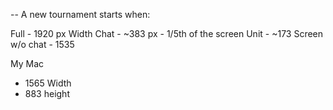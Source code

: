 -- A new tournament starts when: 

Full - 1920 px Width
Chat - ~383 px - 1/5th of the screen
Unit - ~173
Screen w/o chat - 1535

My Mac 
- 1565 Width
- 883 height